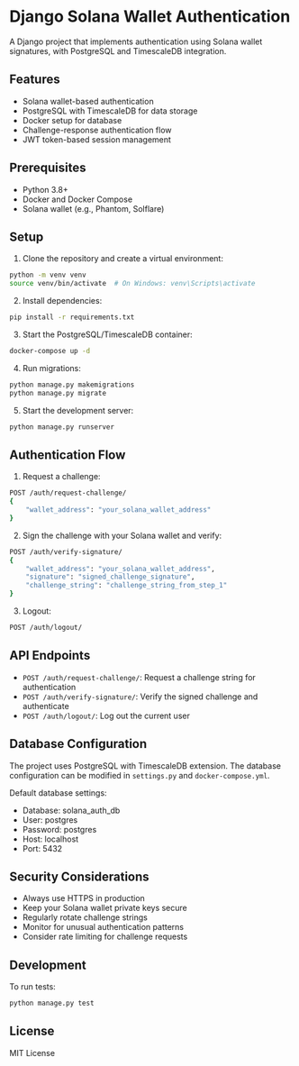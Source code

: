 # Django Solana Wallet Authentication

A Django project that implements authentication using Solana wallet signatures, with PostgreSQL and TimescaleDB integration.

## Features

- Solana wallet-based authentication
- PostgreSQL with TimescaleDB for data storage
- Docker setup for database
- Challenge-response authentication flow
- JWT token-based session management

## Prerequisites

- Python 3.8+
- Docker and Docker Compose
- Solana wallet (e.g., Phantom, Solflare)

## Setup

1. Clone the repository and create a virtual environment:

```bash
python -m venv venv
source venv/bin/activate  # On Windows: venv\Scripts\activate
```

2. Install dependencies:

```bash
pip install -r requirements.txt
```

3. Start the PostgreSQL/TimescaleDB container:

```bash
docker-compose up -d
```

4. Run migrations:

```bash
python manage.py makemigrations
python manage.py migrate
```

5. Start the development server:

```bash
python manage.py runserver
```

## Authentication Flow

1. Request a challenge:

```bash
POST /auth/request-challenge/
{
    "wallet_address": "your_solana_wallet_address"
}
```

2. Sign the challenge with your Solana wallet and verify:

```bash
POST /auth/verify-signature/
{
    "wallet_address": "your_solana_wallet_address",
    "signature": "signed_challenge_signature",
    "challenge_string": "challenge_string_from_step_1"
}
```

3. Logout:

```bash
POST /auth/logout/
```

## API Endpoints

- `POST /auth/request-challenge/`: Request a challenge string for authentication
- `POST /auth/verify-signature/`: Verify the signed challenge and authenticate
- `POST /auth/logout/`: Log out the current user

## Database Configuration

The project uses PostgreSQL with TimescaleDB extension. The database configuration can be modified in `settings.py` and `docker-compose.yml`.

Default database settings:

- Database: solana_auth_db
- User: postgres
- Password: postgres
- Host: localhost
- Port: 5432

## Security Considerations

- Always use HTTPS in production
- Keep your Solana wallet private keys secure
- Regularly rotate challenge strings
- Monitor for unusual authentication patterns
- Consider rate limiting for challenge requests

## Development

To run tests:

```bash
python manage.py test
```

## License

MIT License
